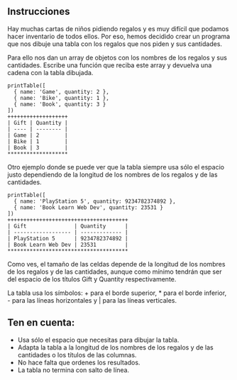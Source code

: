## Instrucciones

Hay muchas cartas de niños pidiendo regalos y es muy difícil que podamos hacer inventario de todos ellos. Por eso, hemos decidido crear un programa que nos dibuje una tabla con los regalos que nos piden y sus cantidades.

Para ello nos dan un array de objetos con los nombres de los regalos y sus cantidades. Escribe una función que reciba este array y devuelva una cadena con la tabla dibujada.

```
printTable([
  { name: 'Game', quantity: 2 },
  { name: 'Bike', quantity: 1 },
  { name: 'Book', quantity: 3 }
])
+++++++++++++++++++
| Gift | Quantity |
| ---- | -------- |
| Game | 2        |
| Bike | 1        |
| Book | 3        |
*******************
```
Otro ejemplo donde se puede ver que la tabla siempre usa sólo el espacio justo dependiendo de la longitud de los nombres de los regalos y de las cantidades.

```
printTable([
  { name: 'PlayStation 5', quantity: 9234782374892 },
  { name: 'Book Learn Web Dev', quantity: 23531 }
])
++++++++++++++++++++++++++++++++++++++
| Gift               | Quantity      |
| ------------------ | ------------- |
| PlayStation 5      | 9234782374892 |
| Book Learn Web Dev | 23531         |
**************************************
```
Como ves, el tamaño de las celdas depende de la longitud de los nombres de los regalos y de las cantidades, aunque como mínimo tendrán que ser del espacio de los títulos Gift y Quantity respectivamente.

La tabla usa los símbolos: + para el borde superior, * para el borde inferior, - para las líneas horizontales y | para las líneas verticales.

## Ten en cuenta:

* Usa sólo el espacio que necesitas para dibujar la tabla.
* Adapta la tabla a la longitud de los nombres de los regalos y de las cantidades o los títulos de las columnas.
* No hace falta que ordenes los resultados.
* La tabla no termina con salto de línea.